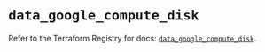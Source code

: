 # `data_google_compute_disk`

Refer to the Terraform Registry for docs: [`data_google_compute_disk`](https://registry.terraform.io/providers/hashicorp/google/5.19.0/docs/data-sources/compute_disk).
